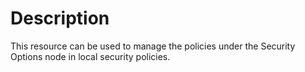 # Description

This resource can be used to manage the policies under the Security Options node
in local security policies.
